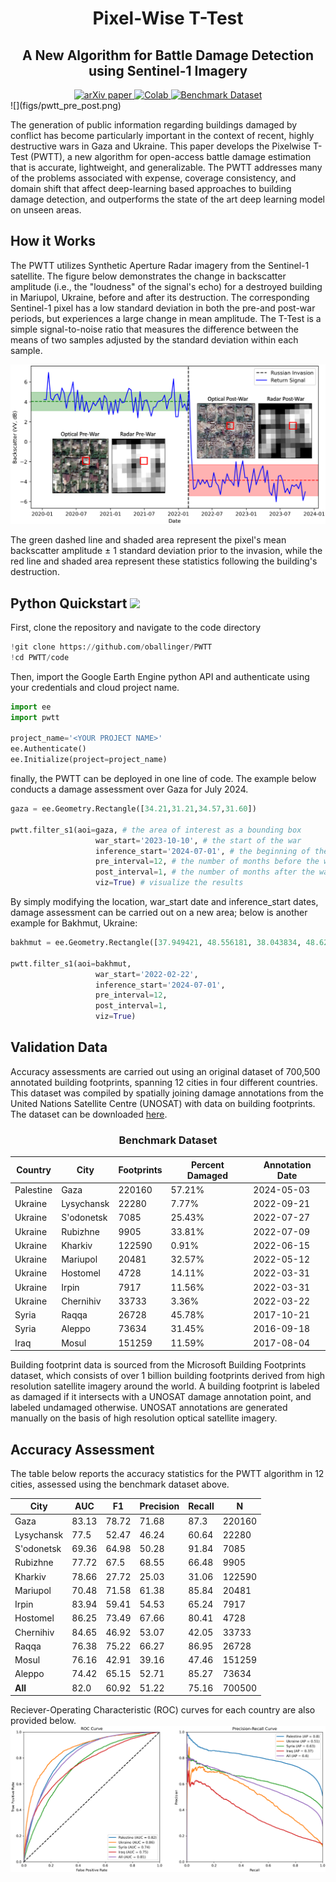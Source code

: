 <h1 align="center">Pixel-Wise T-Test</h1>
<h2 align="center">A New Algorithm for Battle Damage Detection using Sentinel-1 Imagery </h2>

<div style="text-align: center;">
  <a href="https://arxiv.org/pdf/2405.06323">
    <img src="https://img.shields.io/badge/arXiv-paper-b31b1b.svg" alt="arXiv paper">
  </a>
  <a href="https://colab.research.google.com/github/oballinger/PWTT/blob/main/pwtt_quickstart.ipynb">
    <img src="https://colab.research.google.com/assets/colab-badge.svg" alt="Colab">
  </a>
  <a href="https://drive.google.com/file/d/1AjsCJ5Wc0xDRUcc0VHtATLWee2lVN8RM/view?usp=sharing">
    <img src="https://img.shields.io/badge/Benchmark%20Dataset-8A2BE2" alt="Benchmark Dataset">
  </a>
</div>
![](figs/pwtt_pre_post.png)

The generation of public information regarding buildings damaged by conflict has become particularly important in the context of recent, highly destructive wars in Gaza and Ukraine. This paper develops the Pixelwise T-Test (PWTT), a new algorithm for open-access battle damage estimation that is accurate, lightweight, and generalizable. The PWTT addresses many of the problems associated with expense, coverage consistency, and domain shift that affect deep-learning based approaches to building damage detection, and outperforms the state of the art deep learning model on unseen areas. 

## How it Works 

The PWTT utilizes Synthetic Aperture Radar imagery from the Sentinel-1 satellite. The figure below demonstrates the change in backscatter amplitude (i.e., the "loudness" of the signal's echo) for a destroyed building in Mariupol, Ukraine, before and after its destruction. The corresponding Sentinel-1 pixel has a low standard deviation in both the pre-and post-war periods, but experiences a large change in mean amplitude. The T-Test is a simple signal-to-noise ratio that measures the difference between the means of two samples adjusted by the standard deviation within each sample.

![](figs/single_building.png)

The green dashed line and shaded area represent the pixel's mean backscatter amplitude $\pm$ 1 standard deviation prior to the invasion, while the red line and shaded area represent these statistics following the building's destruction.

## Python Quickstart [![](https://colab.research.google.com/assets/colab-badge.svg)](https://colab.research.google.com/github/oballinger/PWTT/blob/main/pwtt_quickstart.ipynb)


First, clone the repository and navigate to the code directory 

```python
!git clone https://github.com/oballinger/PWTT
!cd PWTT/code
```

Then, import the Google Earth Engine python API and authenticate using your credentials and cloud project name. 

```python
import ee
import pwtt

project_name='<YOUR PROJECT NAME>'
ee.Authenticate()
ee.Initialize(project=project_name)
```

finally, the PWTT can be deployed in one line of code. The example below conducts a damage assessment over Gaza for July 2024.

```python
gaza = ee.Geometry.Rectangle([34.21,31.21,34.57,31.60])

pwtt.filter_s1(aoi=gaza, # the area of interest as a bounding box
                   war_start='2023-10-10', # the start of the war
                   inference_start='2024-07-01', # the beginning of the inference window
                   pre_interval=12, # the number of months before the war to use as a reference period 
                   post_interval=1, # the number of months after the war to use as an inference period 
                   viz=True) # visualize the results
```

By simply modifying the location, war_start date and inference_start dates, damage assessment can be carried out on a new area; below is another example for Bakhmut, Ukraine:

```python
bakhmut = ee.Geometry.Rectangle([37.949421, 48.556181, 38.043834, 48.621584])

pwtt.filter_s1(aoi=bakhmut,
                   war_start='2022-02-22',
                   inference_start='2024-07-01',
                   pre_interval=12,
                   post_interval=1,
                   viz=True)
```

## Validation Data 

Accuracy assessments are carried out using an original dataset of 700,500 annotated building footprints, spanning 12 cities in four different countries. This dataset was compiled by spatially joining damage annotations from the United Nations Satellite Centre (UNOSAT) with data on building footprints. The dataset can be downloaded [here](https://drive.google.com/file/d/1AjsCJ5Wc0xDRUcc0VHtATLWee2lVN8RM/view?usp=sharing).

<h3 align="center">Benchmark Dataset</h3>

| Country   | City        | Footprints | Percent Damaged | Annotation Date |
|-----------|-------------|-------------|-----------------|-----------------|
| Palestine | Gaza        | 220160      | 57.21%          | 2024-05-03      |
| Ukraine   | Lysychansk  | 22280       | 7.77%           | 2022-09-21      |
| Ukraine   | S'odonetsk  | 7085        | 25.43%          | 2022-07-27      |
| Ukraine   | Rubizhne    | 9905        | 33.81%          | 2022-07-09      |
| Ukraine   | Kharkiv     | 122590      | 0.91%           | 2022-06-15      |
| Ukraine   | Mariupol    | 20481       | 32.57%          | 2022-05-12      |
| Ukraine   | Hostomel    | 4728        | 14.11%          | 2022-03-31      |
| Ukraine   | Irpin       | 7917        | 11.56%          | 2022-03-31      |
| Ukraine   | Chernihiv   | 33733       | 3.36%           | 2022-03-22      |
| Syria     | Raqqa       | 26728       | 45.78%          | 2017-10-21      |
| Syria     | Aleppo      | 73634       | 31.45%          | 2016-09-18      |
| Iraq      | Mosul       | 151259      | 11.59%          | 2017-08-04      |

Building footprint data is sourced from the Microsoft Building Footprints dataset, which consists of over 1 billion building footprints derived from high resolution satellite imagery around the world. A building footprint is labeled as damaged if it intersects with a UNOSAT damage annotation point, and labeled undamaged otherwise. UNOSAT annotations are generated manually on the basis of high resolution optical satellite imagery.

## Accuracy Assessment

The table below reports the accuracy statistics for the PWTT algorithm in 12 cities, assessed using the benchmark dataset above. 

| City        | AUC   | F1    | Precision | Recall | N      |
|-------------|-------|-------|-----------|--------|--------|
| Gaza        | 83.13 | 78.72 | 71.68     | 87.3   | 220160 |
| Lysychansk  | 77.5  | 52.47 | 46.24     | 60.64  | 22280  |
| S'odonetsk  | 69.36 | 64.98 | 50.28     | 91.84  | 7085   |
| Rubizhne    | 77.72 | 67.5  | 68.55     | 66.48  | 9905   |
| Kharkiv     | 78.66 | 27.72 | 25.03     | 31.06  | 122590 |
| Mariupol    | 70.48 | 71.58 | 61.38     | 85.84  | 20481  |
| Irpin       | 83.94 | 59.41 | 54.53     | 65.24  | 7917   |
| Hostomel    | 86.25 | 73.49 | 67.66     | 80.41  | 4728   |
| Chernihiv   | 84.65 | 46.92 | 53.07     | 42.05  | 33733  |
| Raqqa       | 76.38 | 75.22 | 66.27     | 86.95  | 26728  |
| Mosul       | 76.16 | 42.91 | 39.16     | 47.46  | 151259 |
| Aleppo      | 74.42 | 65.15 | 52.71     | 85.27  | 73634  |
| **All**     | 82.0  | 60.92 | 51.22     | 75.16  | 700500 |

Reciever-Operating Characteristic (ROC) curves for each country are also provided below.
![](figs/roc.png)